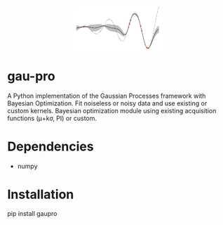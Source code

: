 <p align="center"><img width="40%" src="images/gpimg.png"></p>


# gau-pro

A Python implementation of the Gaussian Processes framework with Bayesian Optimization.
Fit noiseless or noisy data and use existing or custom kernels.
Bayesian optimization module using existing acquisition functions (μ+kσ, PI) or custom.

# Dependencies

* numpy

# Installation

pip install gaupro
